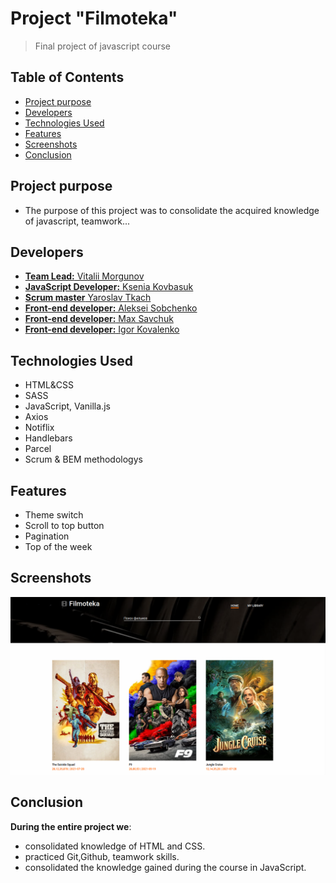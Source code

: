 # Project "Filmoteka"

> Final project of javascript course

## Table of Contents

- [Project purpose](#project-purpose)
- [Developers](#developers)
- [Technologies Used](#technologies-used)
- [Features](#features)
- [Screenshots](#screenshots)
- [Conclusion](#conclusion)

## Project purpose

- The purpose of this project was to consolidate the acquired knowledge of javascript, teamwork...

## Developers

- [**Team Lead:** Vitalii Morgunov](https://github.com/vmorgunov)
- [**JavaScript Developer:** Ksenia Kovbasuk](https://github.com/Kseniia-FS)
- [**Scrum master** Yaroslav Tkach](https://github.com/lamewolf)
- [**Front-end developer:** Aleksei Sobchenko](https://github.com/coreks)
- [**Front-end developer:** Max Savchuk](https://github.com/Maxim-Savchuk)
- [**Front-end developer:** Igor Kovalenko](https://github.com/ihorkovalenko27)

## Technologies Used

- HTML&CSS
- SASS
- JavaScript, Vanilla.js
- Axios
- Notiflix
- Handlebars
- Parcel
- Scrum & BEM methodologys

## Features

- Theme switch
- Scroll to top button
- Pagination
- Top of the week

## Screenshots

<img src="./src/images/screenshot.png" alt="Filmoteka">

## Conclusion

**During the entire project we**:

- consolidated knowledge of HTML and CSS.
- practiced Git,Github, teamwork skills.
- consolidated the knowledge gained during the course in JavaScript.
